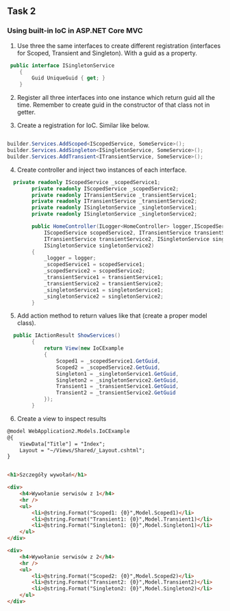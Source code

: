 ## Task 2

### Using built-in IoC in ASP.NET Core MVC

1. Use three the same interfaces to create different registration (interfaces for Scoped, Transient and Singleton). With a guid as a property.

```cs
 public interface ISingletonService
    {
        Guid UniqueGuid { get; }
    }
```

2. Register all three interfaces into one instance which return guid all the time. Remember to create guid in the constructor of that class not in getter.

3. Create a registration for IoC. Similar like below.

```cs

builder.Services.AddScoped<IScopedService, SomeService>();
builder.Services.AddSingleton<ISingletonService, SomeService>();
builder.Services.AddTransient<ITransientService, SomeService>();
```

4. Create controller and inject two instances of each interface.

```cs
  private readonly IScopedService _scopedService1;
        private readonly IScopedService _scopedService2;
        private readonly ITransientService _transientService1;
        private readonly ITransientService _transientService2;
        private readonly ISingletonService _singletonService1;
        private readonly ISingletonService _singletonService2;

        public HomeController(ILogger<HomeController> logger,IScopedService scopedService1,
            IScopedService scopedService2, ITransientService transientService1,
            ITransientService transientService2, ISingletonService singletonService1, 
            ISingletonService singletonService2)
        {
            _logger = logger;
            _scopedService1 = scopedService1;
            _scopedService2 = scopedService2;
            _transientService1 = transientService1;
            _transientService2 = transientService2;
            _singletonService1 = singletonService1;
            _singletonService2 = singletonService2;
        }
```

5. Add action method to return values like that (create a proper model class).

```cs
  public IActionResult ShowServices()
        {
            return View(new IoCExample
            {
                Scoped1 = _scopedService1.GetGuid,
                Scoped2 = _scopedService2.GetGuid,
                Singleton1 = _singletonService1.GetGuid,
                Singleton2 = _singletonService2.GetGuid,
                Transient1 = _transientService1.GetGuid,
                Transient2 = _transientService2.GetGuid
            });
        }
```

6. Create a view to inspect results

```html
@model WebApplication2.Models.IoCExample
@{
    ViewData["Title"] = "Index";
    Layout = "~/Views/Shared/_Layout.cshtml";
}


<h1>Szczegóły wywołań</h1>

<div>
    <h4>Wywołanie serwisów z 1</h4>
    <hr />
    <ul>
        <li>@string.Format("Scoped1: {0}",Model.Scoped1)</li>
        <li>@string.Format("Transient1: {0}",Model.Transient1)</li>
        <li>@string.Format("Singleton1: {0}",Model.Singleton1)</li>
    </ul>
</div>

<div>
    <h4>Wywołanie serwisów z 2</h4>
    <hr />
    <ul>
        <li>@string.Format("Scoped2: {0}",Model.Scoped2)</li>
        <li>@string.Format("Transient2: {0}",Model.Transient2)</li>
        <li>@string.Format("Singleton2: {0}",Model.Singleton2)</li>
    </ul>
</div>
```
